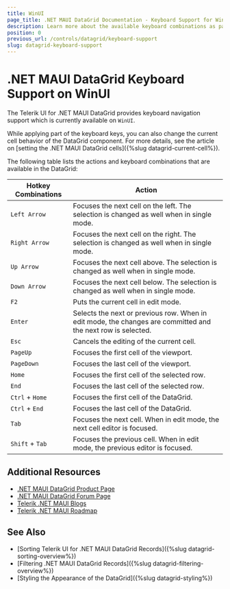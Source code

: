 ```yaml
---
title: WinUI
page_title: .NET MAUI DataGrid Documentation - Keyboard Support for WinUI
description: Learn more about the available keyboard combinations as part of the supported Telerik UI for .NET MAUI DataGrid accessibility standards.
position: 0
previous_url: /controls/datagrid/keyboard-support
slug: datagrid-keyboard-support
---
```


# .NET MAUI DataGrid Keyboard Support on WinUI

The Telerik UI for .NET MAUI DataGrid provides keyboard navigation support which is currently available on `WinUI`.

While applying part of the keyboard keys, you can also change the current cell behavior of the DataGrid component. For more details, see the article on [setting the .NET MAUI DataGrid cells]({%slug datagrid-current-cell%}).

The following table lists the actions and keyboard combinations that are available in the DataGrid:

| Hotkey Combinations  | Action 			|
|----------------------|-------------------|
| `Left Arrow`  | Focuses the next cell on the left. The selection is changed as well when in single mode. |
| `Right Arrow` | Focuses the next cell on the right. The selection is changed as well when in single mode. |
| `Up Arrow`    | Focuses the next cell above. The selection is changed as well when in single mode. |
| `Down Arrow`  | Focuses the next cell below. The selection is changed as well when in single mode. |
| `F2`          | Puts the current cell in edit mode. |
| `Enter`	      | Selects the next or previous row. When in edit mode, the changes are committed and the next row is selected. |
| `Esc`				  | Cancels the editing of the current cell. |
| `PageUp`		  | Focuses the first cell of the viewport. |
| `PageDown`	  | Focuses the last cell of the viewport. |
| `Home`	      | Focuses the first cell of the selected row. |
| `End`				  | Focuses the last cell of the selected row. |
| `Ctrl` + `Home`| Focuses the first cell of the DataGrid. |
| `Ctrl` + `End`| Focuses the last cell of the DataGrid. |
| `Tab`	        | Focuses the next cell. When in edit mode, the next cell editor is focused. |
| `Shift` + `Tab`	| Focuses the previous cell. When in edit mode, the previous editor is focused. |

## Additional Resources

- [.NET MAUI DataGrid Product Page](https://www.telerik.com/maui-ui/datagrid)
- [.NET MAUI DataGrid Forum Page](https://www.telerik.com/forums/maui?tagId=1801)
- [Telerik .NET MAUI Blogs](https://www.telerik.com/blogs/mobile-net-maui)
- [Telerik .NET MAUI Roadmap](https://www.telerik.com/support/whats-new/maui-ui/roadmap)

## See Also

- [Sorting Telerik UI for .NET MAUI DataGrid Records]({%slug datagrid-sorting-overview%})
- [Filtering .NET MAUI DataGrid Records]({%slug datagrid-filtering-overview%})
- [Styling the Appearance of the DataGrid]({%slug datagrid-styling%})
